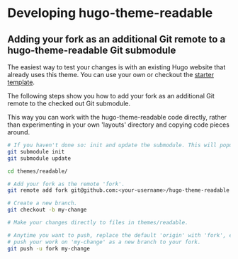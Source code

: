 # Developing hugo-theme-readable

## Adding your fork as an additional Git remote to a hugo-theme-readable Git submodule

The easiest way to test your changes is with an existing Hugo website that already uses this theme. You can use your own or checkout the [starter template](https://github.com/cjtheham/hugo-starter-readable).

The following steps show you how to add your fork as an additional Git remote to the checked out Git submodule.

This way you can work with the hugo-theme-readable code directly, rather than experimenting in your own 'layouts' directory and copying code pieces around.

```bash
# If you haven't done so: init and update the submodule. This will populate themes/readable.
git submodule init
git submodule update

cd themes/readable/

# Add your fork as the remote 'fork'.
git remote add fork git@github.com:<your-username>/hugo-theme-readable.git

# Create a new branch.
git checkout -b my-change

# Make your changes directly to files in themes/readable.

# Anytime you want to push, replace the default 'origin' with 'fork', e.g.
# push your work on 'my-change' as a new branch to your fork.
git push -u fork my-change
```
